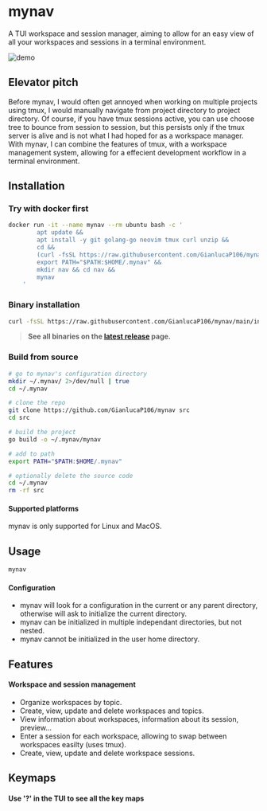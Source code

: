 # mynav

A TUI workspace and session manager, aiming to allow for an easy view of all your workspaces and sessions in a terminal environment.

![demo](https://github.com/user-attachments/assets/5308ca7c-6344-4762-995e-8fa4c1fbac13)

## Elevator pitch

Before mynav, I would often get annoyed when working on multiple projects using tmux, I would manually navigate from project directory to project directory. Of course, if you have tmux sessions active, you can use choose tree to bounce from session to session, but this persists only if the tmux server is alive and is not what I had hoped for as a workspace manager. With mynav, I can combine the features of tmux, with a workspace management system, allowing for a effecient development workflow in a terminal environment.

## Installation

### Try with docker first

```bash
docker run -it --name mynav --rm ubuntu bash -c '
        apt update &&
        apt install -y git golang-go neovim tmux curl unzip &&
        cd &&
        (curl -fsSL https://raw.githubusercontent.com/GianlucaP106/mynav/main/install.bash | bash) &&
        export PATH="$PATH:$HOME/.mynav" &&
        mkdir nav && cd nav &&
        mynav
    '
```

### Binary installation

```bash
curl -fsSL https://raw.githubusercontent.com/GianlucaP106/mynav/main/install.bash | bash
```

> **See all binaries on the [latest release](https://github.com/GianlucaP106/mynav/releases/latest) page.**

### Build from source

```bash
# go to mynav's configuration directory
mkdir ~/.mynav/ 2>/dev/null | true
cd ~/.mynav

# clone the repo
git clone https://github.com/GianlucaP106/mynav src
cd src

# build the project
go build -o ~/.mynav/mynav

# add to path
export PATH="$PATH:$HOME/.mynav"

# optionally delete the source code
cd ~/.mynav
rm -rf src
```

#### Supported platforms

mynav is only supported for Linux and MacOS.

## Usage

```bash
mynav
```

#### Configuration

- mynav will look for a configuration in the current or any parent directory, otherwise will ask to initialize the current directory.
- mynav can be initialized in multiple independant directories, but not nested.
- mynav cannot be initialized in the user home directory.

## Features

#### Workspace and session management

- Organize workspaces by topic.
- Create, view, update and delete workspaces and topics.
- View information about workspaces, information about its session, preview...
- Enter a session for each workspace, allowing to swap between workspaces easilty (uses tmux).
- Create, view, update and delete workspace sessions.


## Keymaps

#### Use '?' in the TUI to see all the key maps
